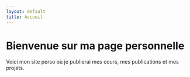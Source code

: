 ```yaml
---
layout: default
title: Accueil
---
```

# Bienvenue sur ma page personnelle
Voici mon site perso où je publierai mes cours, mes publications et mes projets.
